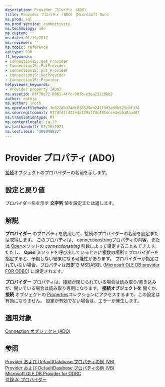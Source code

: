 ```yaml
---
description: Provider プロパティ (ADO)
title: Provider プロパティ (ADO) |Microsoft Docs
ms.prod: sql
ms.prod_service: connectivity
ms.technology: ado
ms.custom: ''
ms.date: 01/19/2017
ms.reviewer: ''
ms.topic: reference
apitype: COM
f1_keywords:
- Connection15::get_Provider
- Connection15::PutProvider
- Connection15::put_Provider
- Connection15::GetProvider
- Connection15::Provider
helpviewer_keywords:
- Provider property [ADO]
ms.assetid: 0ff70e72-0061-4ffc-90fb-e3ea23129bb2
author: rothja
ms.author: jroth
ms.openlocfilehash: 3e022db374dc818529ed241f9d2ed5b525c8f374
ms.sourcegitcommit: 917df4ffd22e4a229af7dc481dcce3ebba0aa4d7
ms.translationtype: MT
ms.contentlocale: ja-JP
ms.lasthandoff: 02/10/2021
ms.locfileid: "100040832"
---
```

# <a name="provider-property-ado"></a>Provider プロパティ (ADO)
[接続](./connection-object-ado.md)オブジェクトのプロバイダーの名前を示します。  
  
## <a name="settings-and-return-values"></a>設定と戻り値  
 プロバイダー名を示す **文字列** 値を設定または返します。  
  
## <a name="remarks"></a>解説  
 **プロバイダー** のプロパティを使用して、接続のプロバイダーの名前を設定または取得します。 このプロパティは、 [connectionstring](./connectionstring-property-ado.md)プロパティの内容、または [Open](./open-method-ado-connection.md)メソッドの *connectionstring* 引数によって設定することもできます。ただし、 **Open** メソッドを呼び出しているときに複数の場所でプロバイダーを指定すると、予期しない結果になる可能性があります。 プロバイダーが指定されていない場合、プロパティは既定で MSDASQL ([Microsoft OLE DB provider FOR ODBC](../../guide/appendixes/microsoft-ole-db-provider-for-odbc.md)) に設定されます。  
  
 **プロバイダー** プロパティは、接続が閉じられている場合は読み取り/書き込みが、開いている場合は読み取り専用になります。 **接続オブジェクトを** 開くか、**接続** オブジェクトの [Properties](./properties-collection-ado.md)コレクションにアクセスするまで、この設定は有効になりません。 設定が有効でない場合は、エラーが発生します。  
  
## <a name="applies-to"></a>適用対象  
 [Connection オブジェクト (ADO)](./connection-object-ado.md)  
  
## <a name="see-also"></a>参照  
 [Provider および DefaultDatabase プロパティの例 (VB)](./provider-and-defaultdatabase-properties-example-vb.md)   
 [Provider および DefaultDatabase プロパティの例 (VB)](./provider-and-defaultdatabase-properties-example-vb.md)   
 [Microsoft OLE DB Provider for ODBC](../../guide/appendixes/microsoft-ole-db-provider-for-odbc.md)   
 [付録 A: プロバイダー](../../guide/appendixes/appendix-a-providers.md)